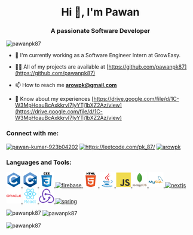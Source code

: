 <h1 align="center">Hi 👋, I'm Pawan</h1>
<h3 align="center">A passionate Software Developer</h3>

<p align="left"> <img src="https://komarev.com/ghpvc/?username=pawanpk87&label=Profile%20views&color=0e75b6&style=flat" alt="pawanpk87" /> </p>

</a> </p>

- 🔭 I'm currently working as a Software Engineer Intern at GrowEasy.

- 👨‍💻 All of my projects are available at [https://github.com/pawanpk87](https://github.com/pawanpk87)

- 📫 How to reach me **arowpk@gmail.com**

- 📄 Know about my experiences [https://drive.google.com/file/d/1C-W3MpHoauBcAxkkrvI7IyYTj1bXZ2Az/view](https://drive.google.com/file/d/1C-W3MpHoauBcAxkkrvI7IyYTj1bXZ2Az/view)

<h3 align="left">Connect with me:</h3>
<p align="left">
<a href="https://linkedin.com/in/pawan-kumar-923b04202" target="blank"><img align="center" src="https://raw.githubusercontent.com/rahuldkjain/github-profile-readme-generator/master/src/images/icons/Social/linked-in-alt.svg" alt="pawan-kumar-923b04202" height="30" width="40" /></a>
<a href="https://www.leetcode.com/https://leetcode.com/pk_87/" target="blank"><img align="center" src="https://raw.githubusercontent.com/rahuldkjain/github-profile-readme-generator/master/src/images/icons/Social/leet-code.svg" alt="https://leetcode.com/pk_87/" height="30" width="40" /></a>
<a href="https://auth.geeksforgeeks.org/user/arowpk" target="blank"><img align="center" src="https://raw.githubusercontent.com/rahuldkjain/github-profile-readme-generator/master/src/images/icons/Social/geeks-for-geeks.svg" alt="arowpk" height="30" width="40" /></a>
</p>

<h3 align="left">Languages and Tools:</h3>
<p align="left"> <a href="https://www.cprogramming.com/" target="_blank" rel="noreferrer"> <img src="https://raw.githubusercontent.com/devicons/devicon/master/icons/c/c-original.svg" alt="c" width="40" height="40"/> </a> <a href="https://www.w3schools.com/cpp/" target="_blank" rel="noreferrer"> <img src="https://raw.githubusercontent.com/devicons/devicon/master/icons/cplusplus/cplusplus-original.svg" alt="cplusplus" width="40" height="40"/> </a> <a href="https://www.w3schools.com/css/" target="_blank" rel="noreferrer"> <img src="https://raw.githubusercontent.com/devicons/devicon/master/icons/css3/css3-original-wordmark.svg" alt="css3" width="40" height="40"/> </a> <a href="https://firebase.google.com/" target="_blank" rel="noreferrer"> <img src="https://www.vectorlogo.zone/logos/firebase/firebase-icon.svg" alt="firebase" width="40" height="40"/> </a> <a href="https://www.w3.org/html/" target="_blank" rel="noreferrer"> <img src="https://raw.githubusercontent.com/devicons/devicon/master/icons/html5/html5-original-wordmark.svg" alt="html5" width="40" height="40"/> </a> <a href="https://www.java.com" target="_blank" rel="noreferrer"> <img src="https://raw.githubusercontent.com/devicons/devicon/master/icons/java/java-original.svg" alt="java" width="40" height="40"/> </a> <a href="https://developer.mozilla.org/en-US/docs/Web/JavaScript" target="_blank" rel="noreferrer"> <img src="https://raw.githubusercontent.com/devicons/devicon/master/icons/javascript/javascript-original.svg" alt="javascript" width="40" height="40"/> </a> <a href="https://www.mongodb.com/" target="_blank" rel="noreferrer"> <img src="https://raw.githubusercontent.com/devicons/devicon/master/icons/mongodb/mongodb-original-wordmark.svg" alt="mongodb" width="40" height="40"/> </a> <a href="https://www.mysql.com/" target="_blank" rel="noreferrer"> <img src="https://raw.githubusercontent.com/devicons/devicon/master/icons/mysql/mysql-original-wordmark.svg" alt="mysql" width="40" height="40"/> </a> <a href="https://nextjs.org/" target="_blank" rel="noreferrer"> <img src="https://cdn.worldvectorlogo.com/logos/nextjs-2.svg" alt="nextjs" width="40" height="40"/> </a> <a href="https://www.oracle.com/" target="_blank" rel="noreferrer"> <img src="https://raw.githubusercontent.com/devicons/devicon/master/icons/oracle/oracle-original.svg" alt="oracle" width="40" height="40"/> </a> <a href="https://reactjs.org/" target="_blank" rel="noreferrer"> <img src="https://raw.githubusercontent.com/devicons/devicon/master/icons/react/react-original-wordmark.svg" alt="react" width="40" height="40"/> </a> <a href="https://redux.js.org" target="_blank" rel="noreferrer"> <img src="https://raw.githubusercontent.com/devicons/devicon/master/icons/redux/redux-original.svg" alt="redux" width="40" height="40"/> </a> <a href="https://spring.io/" target="_blank" rel="noreferrer"> <img src="https://www.vectorlogo.zone/logos/springio/springio-icon.svg" alt="spring" width="40" height="40"/> </a> </p>

<p><img align="left" src="https://github-readme-stats.vercel.app/api/top-langs?username=pawanpk87&show_icons=true&locale=en&layout=compact" alt="pawanpk87" /></p>

<p>&nbsp;<img align="center" src="https://github-readme-stats.vercel.app/api?username=pawanpk87&show_icons=true&locale=en" alt="pawanpk87" /></p>

<p><img align="center" src="https://github-readme-streak-stats.herokuapp.com/?user=pawanpk87&" alt="pawanpk87" /></p>
